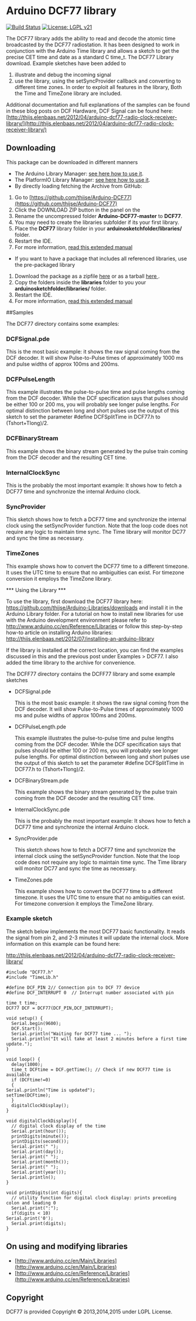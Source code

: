 # Arduino DCF77 library
[![Build Status](https://travis-ci.org/thijse/Arduino-DCF77.svg?branch=master)](https://travis-ci.org/thijse/Arduino-DCF77)
[![License: LGPL v21](https://img.shields.io/badge/License-LGPL%20v2.1-blue.svg)](https://img.shields.io/badge/License-LGPL%20v2.1-blue.svg)

The DCF77 library adds the ability to read and decode the atomic time broadcasted by the 
DCF77 radiostation. It has been designed to work in conjunction with the Arduino Time 
library and allows a sketch to get the precise CET time and date as a standard C time_t.
The DCF77 Library download. Example sketches have been added to

1. illustrate and debug the incoming signal 
2. use the library, using the setSyncProvider callback and converting to different 
   time zones. In order to exploit all features in the library, Both the Time and 
   TimeZone library are included.

Additional documentation and full explanations of the samples can be found in these blog 
posts on DCF Hardware, DCF Signal can be found here:
[http://thijs.elenbaas.net/2012/04/arduino-dcf77-radio-clock-receiver-library/](http://thijs.elenbaas.net/2012/04/arduino-dcf77-radio-clock-receiver-library/)


## Downloading

This package can be downloaded in different manners 


- The Arduino Library Manager: [see here how to use it](http://www.arduino.cc/en/guide/libraries#toc3).
- The PlatformIO Library Manager: [see here how to use it](http://docs.platformio.org/en/latest/ide/arduino.html).
- By directly loading fetching the Archive from GitHub: 
 1. Go to [https://github.com/thijse/Arduino-DCF77](https://github.com/thijse/Arduino-DCF77)
 2. Click the DOWNLOAD ZIP button in the panel on the
 3. Rename the uncompressed folder **Arduino-DCF77-master** to **DCF77**.
 4. You may need to create the libraries subfolder if its your first library.  
 5. Place the **DCF77** library folder in your **arduinosketchfolder/libraries/** folder. 
 5. Restart the IDE.
 6. For more information, [read this extended manual](http://thijs.elenbaas.net/2012/07/installing-an-arduino-library/)
- If you want to have a package that includes all referenced libraries, use the pre-packaged library
 1. Download the package as a zipfile [here](https://github.com/thijse/Zipballs/blob/master/DCF77/DCF77.zip?raw=true) or as a tarball [here ](https://github.com/thijse/Zipballs/blob/master/DCF77/DCF77.tar.gz?raw=true).
 2. Copy the folders inside the **libraries** folder  to you your **arduinosketchfolder/libraries/** folder.
 3. Restart the IDE.
 3. For more information, [read this extended manual](http://thijs.elenbaas.net/2012/07/installing-an-arduino-library/)

##Samples
 
The DCF77 directory contains some examples:

### DCFSignal.pde

  This is the most basic example: it shows the raw signal coming from the 
  DCF decoder. It will show Pulse-to-Pulse times of approximately 1000 ms and 
  pulse widths of approx 100ms and 200ms.

### DCFPulseLength

  This example illustrates the pulse-to-pulse time and pulse lengths 
  coming from the DCF decoder. While the DCF specification says that pulses 
  should be either 100 or 200 ms, you will probably see longer pulse lengths. 
  For optimal distinction between long and short pulses use the output of this 
  sketch to set the parameter #define DCFSplitTime in DCF77.h to (Tshort+Tlong)/2.

### DCFBinaryStream

  This example shows the binary stream generated by the pulse train coming 
  from the DCF decoder and the resulting CET time.

### InternalClockSync

  This is the probably the most important example: It shows how to fetch a 
  DCF77 time and synchronize the internal Arduino clock. 

### SyncProvider

  This sketch shows how to fetch a DCF77 time and synchronize the internal clock 
  using the setSyncProvider function. Note that the loop code does not require any 
  logic to maintain time sync. The Time library will monitor DC77 and sync the 
  time as necessary. 

### TimeZones

  This example shows how to convert the DCF77 time to a different timezone. It uses 
  the UTC time to ensure that no ambiguities can exist. For timezone conversion it 
  employs the TimeZone library.


*** Using the Library ***

To use the library, first download the DCF77 library here: 
https://github.com/thijse/Arduino-Libraries/downloads
and install it in the Arduino Library folder. 
For a tutorial on how to install new libraries for use with the Arduino development 
environment please refer to http://www.arduino.cc/en/Reference/Libraries
or follow this step-by-step how-to article on installing Arduino libraries:
http://thijs.elenbaas.net/2012/07/installing-an-arduino-library

If the library is installed at the correct location, you can find the examples discussed 
in this and the previous post under Examples > DCF77. I also added the time library to 
the archive for convenience.

The DCFF77 directory contains the DCFF77 library and some example sketches

- DCFSignal.pde

  This is the most basic example: it shows the raw signal coming from the 
  DCF decoder. It will show Pulse-to-Pulse times of approximately 1000 ms and 
  pulse widths of approx 100ms and 200ms.

- DCFPulseLength.pde

  This example illustrates the pulse-to-pulse time and pulse lengths 
  coming from the DCF decoder. While the DCF specification says that pulses 
  should be either 100 or 200 ms, you will probably see longer pulse lengths. 
  For optimal distinction between long and short pulses use the output of this 
  sketch to set the parameter #define DCFSplitTime in DCF77.h to (Tshort+Tlong)/2.

- DCFBinaryStream.pde

  This example shows the binary stream generated by the pulse train coming 
  from the DCF decoder and the resulting CET time.

- InternalClockSync.pde

  This is the probably the most important example: It shows how to fetch a 
  DCF77 time and synchronize the internal Arduino clock. 

- SyncProvider.pde

  This sketch shows how to fetch a DCF77 time and synchronize the internal clock 
  using the setSyncProvider function. Note that the loop code does not require any 
  logic to maintain time sync. The Time library will monitor DC77 and sync the 
  time as necessary. 

- TimeZones.pde

  This example shows how to convert the DCF77 time to a different timezone. It uses 
  the UTC time to ensure that no ambiguities can exist. For timezone conversion it 
  employs the TimeZone library.

### Example sketch 
The sketch below implements the most DCF77 basic functionality. It reads the signal from 
pin 2, and 2-3 minutes it will update the internal clock. More information on this example 
can be found here: 

[http://thijs.elenbaas.net/2012/04/arduino-dcf77-radio-clock-receiver-library/
](http://thijs.elenbaas.net/2012/04/arduino-dcf77-radio-clock-receiver-library/)
    
    #include "DCF77.h"
    #include "TimeLib.h"
    
    #define DCF_PIN 2// Connection pin to DCF 77 device
    #define DCF_INTERRUPT 0  // Interrupt number associated with pin
    
    time_t time;
    DCF77 DCF = DCF77(DCF_PIN,DCF_INTERRUPT);
    
    void setup() {
      Serial.begin(9600);
      DCF.Start();
      Serial.println("Waiting for DCF77 time ... ");
      Serial.println("It will take at least 2 minutes before a first time update.");
    }
    
    void loop() {
      delay(1000);
      time_t DCFtime = DCF.getTime(); // Check if new DCF77 time is available
      if (DCFtime!=0)
      {
    Serial.println("Time is updated");
    setTime(DCFtime);
      }
      digitalClockDisplay();  
    }
    
    void digitalClockDisplay(){
      // digital clock display of the time
      Serial.print(hour());
      printDigits(minute());
      printDigits(second());
      Serial.print(" ");
      Serial.print(day());
      Serial.print(" ");
      Serial.print(month());
      Serial.print(" ");
      Serial.print(year());
      Serial.println();
    }
    
    void printDigits(int digits){
      // utility function for digital clock display: prints preceding colon and leading 0
      Serial.print(":");
      if(digits < 10)
    Serial.print('0');
      Serial.print(digits);
    }

## On using and modifying libraries

- [http://www.arduino.cc/en/Main/Libraries](http://www.arduino.cc/en/Main/Libraries)
- [http://www.arduino.cc/en/Reference/Libraries](http://www.arduino.cc/en/Reference/Libraries) 

## Copyright

DCF77 is provided Copyright © 2013,2014,2015 under LGPL License.

